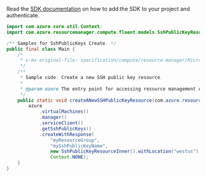 Read the [SDK documentation](https://github.com/Azure/azure-sdk-for-java/blob/azure-resourcemanager_2.14.0/sdk/resourcemanager/azure-resourcemanager/README.md) on how to add the SDK to your project and authenticate.

```java
import com.azure.core.util.Context;
import com.azure.resourcemanager.compute.fluent.models.SshPublicKeyResourceInner;

/** Samples for SshPublicKeys Create. */
public final class Main {
    /*
     * x-ms-original-file: specification/compute/resource-manager/Microsoft.Compute/stable/2021-11-01/examples/compute/CreateAnSshPublicKey.json
     */
    /**
     * Sample code: Create a new SSH public key resource.
     *
     * @param azure The entry point for accessing resource management APIs in Azure.
     */
    public static void createANewSSHPublicKeyResource(com.azure.resourcemanager.AzureResourceManager azure) {
        azure
            .virtualMachines()
            .manager()
            .serviceClient()
            .getSshPublicKeys()
            .createWithResponse(
                "myResourceGroup",
                "mySshPublicKeyName",
                new SshPublicKeyResourceInner().withLocation("westus").withPublicKey("{ssh-rsa public key}"),
                Context.NONE);
    }
}
```
